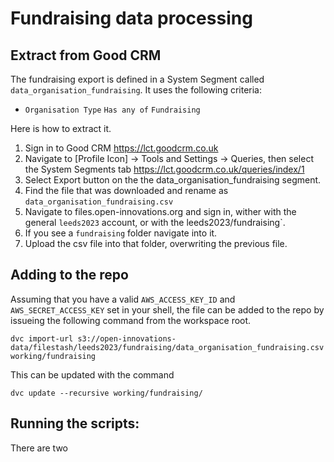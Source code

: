 # Fundraising data processing

## Extract from Good CRM

The fundraising export is defined in a System Segment called
`data_organisation_fundraising`. It uses the following criteria:

* `Organisation Type` `Has any of` `Fundraising`

Here is how to extract it.

1) Sign in to Good CRM https://lct.goodcrm.co.uk
2) Navigate to [Profile Icon] -> Tools and Settings -> Queries, then select the
   System Segments tab https://lct.goodcrm.co.uk/queries/index/1
3) Select Export button on the the data_organisation_fundraising segment.
4) Find the file that was downloaded and rename as
   `data_organisation_fundraising.csv`
5) Navigate to files.open-innovations.org and sign in, wither with the general
   `leeds2023` account, or with the leeds2023/fundraising`.
6) If you see a `fundraising` folder navigate into it.
7) Upload the csv file into that folder, overwriting the previous file.

## Adding to the repo

Assuming that you have a valid `AWS_ACCESS_KEY_ID` and `AWS_SECRET_ACCESS_KEY`
set in your shell, the file can be added to the repo by issueing the following
command from the workspace root.

```
dvc import-url s3://open-innovations-data/filestash/leeds2023/fundraising/data_organisation_fundraising.csv working/fundraising
```

This can be updated with the command

```
dvc update --recursive working/fundraising/
```

## Running the scripts:

There are two 